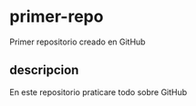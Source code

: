 # primer-repo
Primer repositorio creado en GitHub
## descripcion
En este repositorio praticare todo sobre GitHub
